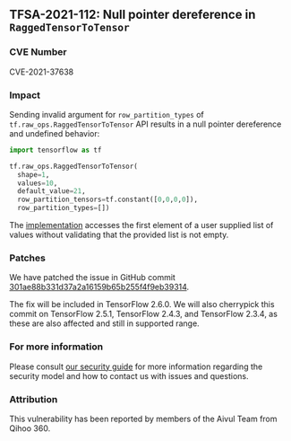 ## TFSA-2021-112: Null pointer dereference in `RaggedTensorToTensor`

### CVE Number
CVE-2021-37638

### Impact
Sending invalid argument for `row_partition_types` of
`tf.raw_ops.RaggedTensorToTensor` API results in a null pointer dereference and
undefined behavior:

```python
import tensorflow as tf

tf.raw_ops.RaggedTensorToTensor(
  shape=1,
  values=10,
  default_value=21,
  row_partition_tensors=tf.constant([0,0,0,0]),
  row_partition_types=[])
```

The
[implementation](https://github.com/tensorflow/tensorflow/blob/47a06f40411a69c99f381495f490536972152ac0/tensorflow/core/kernels/ragged_tensor_to_tensor_op.cc#L328)
accesses the first element of a user supplied list of values without validating
that the provided list is not empty.

### Patches
We have patched the issue in GitHub commit
[301ae88b331d37a2a16159b65b255f4f9eb39314](https://github.com/tensorflow/tensorflow/commit/301ae88b331d37a2a16159b65b255f4f9eb39314).

The fix will be included in TensorFlow 2.6.0. We will also cherrypick this
commit on TensorFlow 2.5.1, TensorFlow 2.4.3, and TensorFlow 2.3.4, as these are
also affected and still in supported range.

### For more information
Please consult [our security
guide](https://github.com/tensorflow/tensorflow/blob/master/SECURITY.md) for
more information regarding the security model and how to contact us with issues
and questions.

### Attribution
This vulnerability has been reported by members of the Aivul Team from Qihoo
360.
